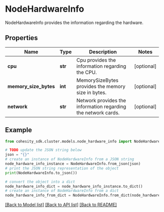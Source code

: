 # NodeHardwareInfo

NodeHardwareInfo provides the information regarding the hardware.

## Properties

Name | Type | Description | Notes
------------ | ------------- | ------------- | -------------
**cpu** | **str** | Cpu provides the information regarding the CPU. | [optional] 
**memory_size_bytes** | **int** | MemorySizeBytes provides the memory size in bytes. | [optional] 
**network** | **str** | Network provides the information regarding the network cards. | [optional] 

## Example

```python
from cohesity_sdk.cluster.models.node_hardware_info import NodeHardwareInfo

# TODO update the JSON string below
json = "{}"
# create an instance of NodeHardwareInfo from a JSON string
node_hardware_info_instance = NodeHardwareInfo.from_json(json)
# print the JSON string representation of the object
print(NodeHardwareInfo.to_json())

# convert the object into a dict
node_hardware_info_dict = node_hardware_info_instance.to_dict()
# create an instance of NodeHardwareInfo from a dict
node_hardware_info_from_dict = NodeHardwareInfo.from_dict(node_hardware_info_dict)
```
[[Back to Model list]](../README.md#documentation-for-models) [[Back to API list]](../README.md#documentation-for-api-endpoints) [[Back to README]](../README.md)


